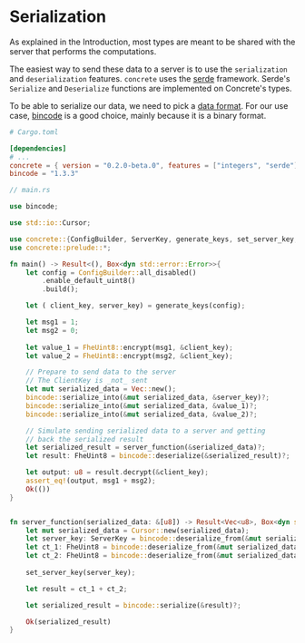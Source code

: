 # Serialization

As explained in the Introduction, most types are meant to be shared with the server that performs the computations.

The easiest way to send these data to a server is to use the `serialization` and `deserialization` features. `concrete` uses the [serde](https://crates.io/crates/serde) framework. Serde's `Serialize` and `Deserialize` functions are implemented on Concrete's types.

To be able to serialize our data, we need to pick a [data format](https://serde.rs/#data-formats). For our use case, [bincode](https://crates.io/crates/bincode) is a good choice, mainly because it is a binary format.

```toml
# Cargo.toml

[dependencies]
# ...
concrete = { version = "0.2.0-beta.0", features = ["integers", "serde"]}
bincode = "1.3.3"
```

```rust
// main.rs

use bincode;

use std::io::Cursor;

use concrete::{ConfigBuilder, ServerKey, generate_keys, set_server_key, FheUint8};
use concrete::prelude::*;

fn main() -> Result<(), Box<dyn std::error::Error>>{
    let config = ConfigBuilder::all_disabled()
        .enable_default_uint8()
        .build();

    let ( client_key, server_key) = generate_keys(config);

    let msg1 = 1;
    let msg2 = 0;
    
    let value_1 = FheUint8::encrypt(msg1, &client_key);
    let value_2 = FheUint8::encrypt(msg2, &client_key);

    // Prepare to send data to the server
    // The ClientKey is _not_ sent
    let mut serialized_data = Vec::new();
    bincode::serialize_into(&mut serialized_data, &server_key)?;
    bincode::serialize_into(&mut serialized_data, &value_1)?;
    bincode::serialize_into(&mut serialized_data, &value_2)?;

    // Simulate sending serialized data to a server and getting
    // back the serialized result
    let serialized_result = server_function(&serialized_data)?;
    let result: FheUint8 = bincode::deserialize(&serialized_result)?;

    let output: u8 = result.decrypt(&client_key);
    assert_eq!(output, msg1 + msg2);
    Ok(())
}


fn server_function(serialized_data: &[u8]) -> Result<Vec<u8>, Box<dyn std::error::Error>> {
    let mut serialized_data = Cursor::new(serialized_data);
    let server_key: ServerKey = bincode::deserialize_from(&mut serialized_data)?;
    let ct_1: FheUint8 = bincode::deserialize_from(&mut serialized_data)?;
    let ct_2: FheUint8 = bincode::deserialize_from(&mut serialized_data)?;
    
    set_server_key(server_key);

    let result = ct_1 + ct_2;

    let serialized_result = bincode::serialize(&result)?;

    Ok(serialized_result)
}
```
